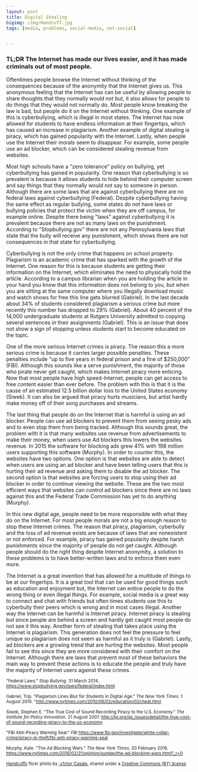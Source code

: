 ```yaml
---
layout: post
title: Digital Stealing
bigimg: /img/Handcuff.jpg
tags: [media, problems, social-media, not-social]


---
```

### TL;DR The Internet has made our lives easier, and it has made criminals out of most people.

Oftentimes people browse the Internet without thinking of the consequences because of the anonymity that the Internet gives us. This anonymous feeling that the Internet has can be useful by allowing people to share thoughts that they normally would not but, it also allows for people to do things that they would not normally do. Most people know breaking the law is bad, but people do it on the Internet without thinking. One example of this is cyberbullying, which is illegal in most states. The Internet has now allowed for students to have endless information at their fingertips, which has caused an increase in plagiarism. Another example of digital stealing is piracy, which has gained popularity with the Internet. Lastly, when people use the Internet their morals seem to disappear. For example, some people use an ad blocker, which can be considered stealing revenue from websites.

Most high schools have a "zero tolerance" policy on bullying, yet cyberbullying has gained in popularity. One reason that cyberbullying is so prevalent is because it allows students to hide behind their computer screen and say things that they normally would not say to someone in person. Although there are some laws that are against cyberbullying there are no federal laws against cyberbullying (Federal). Despite cyberbullying having the same effect as regular bullying, some states do not have laws or bullying policies that protect the victim when they are off campus, for example online. Despite there being "laws" against cyberbullying it is prevalent because there are not as many laws on the punishment. According to "Stopbullying.gov" there are not any Pennsylvania laws that state that the bully will receive any punishment, which shows there are not consequences in that state for cyberbullying.

Cyberbullying is not the only crime that happens on school property. Plagiarism is an academic crime that has sparked with the growth of the Internet. One reason for this is because students are getting their information on the Internet, which eliminates the need to physically hold the article. According to a campus librarian when you are holding the article in your hand you know that this information does not belong to you, but when you are sitting at the same computer where you illegally download music and watch shows for free this line gets blurred (Gabriel). In the last decade about 34% of students considered plagiarism a serious crime but more recently this number has dropped to 29% (Gabriel). About 40 percent of the 14,000 undergraduate students at Rutgers University admitted to copying several sentences in their assignments (Gabriel). This is an issue that does not show a sign of stopping unless students start to become educated on the topic.    

One of the more serious Internet crimes is piracy. The reason this a more serious crime is because it carries larger possible penalties. These penalties include "up to five years in federal prison and a fine of $250,000" (FBI). Although this sounds like a serve punishment, the majority of those who pirate never get caught, which makes Internet piracy more enticing. Now that most people have high speed-Internet, people can get access to free content easier than ever before. The problem with this is that it is the cause of an estimated 12.5 billion dollar loss to the United States economy (Siwek). It can also be argued that piracy hurts musicians, but artist hardly make money off of their song purchases and streams.

The last thing that people do on the Internet that is harmful is using an ad blocker. People can use ad blockers to prevent them from seeing pesky ads and to even stop them from being tracked. Although this sounds great, the problem with it is that many websites use revenue from advertisements to make their money, when users use Ad blockers this lowers the websites revenue. In 2015 the software for blocking ads grew 41% with 198 million users supporting this software (Murphy). In order to counter this, the websites have two options. One option is that websites are able to detect when users are using an ad blocker and have been telling users that this is hurting their ad revenue and asking them to disable the ad blocker. The second option is that websites are forcing users to stop using their ad blocker in order to continue viewing the website. These are the two most efficient ways that websites can control ad blockers since there are no laws against this and the Federal Trade Commission has yet to do anything (Murphy).  

In this new digital age, people need to be more responsible with what they do on the Internet. For most people morals are not a big enough reason to stop these Internet crimes. The reason that piracy, plagiarism, cyberbully and the loss of ad revenue exists are because of laws that are nonexistent or not enforced. For example, piracy has gained popularity despite harsh punishments since the majority of people do not get caught. Although people should do the right thing despite Internet anonymity, a solution to these problems is to have better-written laws and to enforce them even more.     

The Internet is a great invention that has allowed for a multitude of things to be at our fingertips. It is a great tool that can be used for good things such as education and enjoyment but, the Internet can entice people to do the wrong thing or even illegal things. For example, social media is a great way to connect and chat with friends but often times students use this to cyberbully their peers which is wrong and in most cases illegal. Another way the Internet can be harmful is Internet piracy. Internet piracy is stealing but since people are behind a screen and hardly get caught most people do not see it this way. Another form of stealing that takes place using the Internet is plagiarism. This generation does not feel the pressure to feel unique so plagiarism does not seem as harmful as it truly is (Gabriel). Lastly, ad blockers are a growing trend that are hurting the websites. Most people fail to see this since they are more considered with their comfort on the Internet. Although there are laws that prevent most of these behaviors the main way to prevent these actions is to educate the people and truly have the majority of Internet users against these crimes.      


<small> "Federal Laws." *Stop Bullying.* 31 March 2014. https://www.stopbullying.gov/laws/federal/index.html </small>

<small> Gabriel, Trip. "Plagiarism Lines Blur for Students in Digital Age." *The New York Times.* 1 August 2010.  "http://www.nytimes.com/2010/08/02/education/02cheat.html </small>

<small> Siwek, Stephen E. "The True Cost of Sound Recording Piracy to the U.S. Economy." *The Institute for Policy Innovation.* 21 August 2007.
http://ipi.org/ipi_issues/detail/the-true-cost-of-sound-recording-piracy-to-the-us-economy </small>

<small> "FBI Abti-Piracy Warning Seal." *FBI*  https://www.fbi.gov/investigate/white-collar-crime/piracy-ip-theft/fbi-anti-piracy-warning-seal </small>

<small> Murphy, Kate. "The Ad Blocking Wars." *The New York Times.* 20 February 2016.  https://www.nytimes.com/2016/02/21/opinion/sunday/the-ad-blocking-wars.html?_r=0 </small>


<small> <a title="Handcuffs" href="https://flickr.com/photos/v1ctor/7606416730">Handcuffs</a> flickr photo by <a href="https://flickr.com/people/v1ctor">.v1ctor Casale.</a> shared under a <a href="https://creativecommons.org/licenses/by/2.0/">Creative Commons (BY) license</a> </small>
